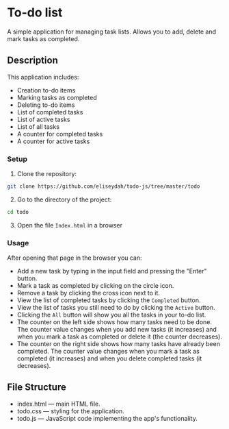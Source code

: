 # To-do list

A simple application for managing task lists. Allows you to add, delete and mark tasks as completed.

  ## Description 
    
  This application includes: 

- Creation to-do items
- Marking tasks as completed
- Deleting to-do items
- List of completed tasks
- List of active tasks
- List of all tasks
- A counter for completed tasks 
- A counter for active tasks

### Setup 
1. Clone the repository:
```bash 
git clone https://github.com/eliseydah/todo-js/tree/master/todo
```
2. Go to the directory of the project: 
```bash
cd todo
```
3. Open the file `Index.html` in a browser 

### Usage
After opening that page in the browser you can: 
- Add a new task by typing in the input field and pressing the "Enter" button.
- Mark a task as completed by clicking on the circle icon.
- Remove a task by clicking the cross icon next to it.
- View the list of completed tasks by clicking the `Completed` button.
- View the list of tasks you still need to do by clicking the `Active` button.
- Clicking the `All` button will show you all the tasks in your to-do list.
- The counter on the left side shows how many tasks need to be done. The counter value changes when you add new tasks (it increases) and when you mark a task as completed or delete it (the counter decreases).
- The counter on the right side shows how many tasks have already been completed. The counter value changes when you mark a task as completed (it increases) and when you delete completed tasks (it decreases).

## File Structure 
- index.html — main HTML file.
- todo.css — styling for the application.
- todo.js — JavaScript code implementing the app's functionality.


